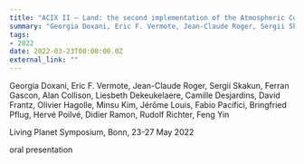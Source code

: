```yaml
---
title: "ACIX II – Land: the second implementation of the Atmospheric Correction Inter-comparison eXercise over Land"
summary: "Georgia Doxani, Eric F. Vermote, Jean-Claude Roger, Sergii Skakun, Ferran Gascon, Alan Collison, Liesbeth Dekeukelaere, Camille Desjardins, David Frantz, Olivier Hagolle, Minsu Kim, Jérôme Louis, Fabio Pacifici, Bringfried Pflug, Hervé Poilvé, Didier Ramon, Rudolf Richter, Feng Yin @ Living Planet Symposium, Bonn, 23-27 May 2022"
tags:
- 2022
date: 2022-03-23T00:00:00.0Z
external_link: ""
---
```


Georgia Doxani, Eric F. Vermote, Jean-Claude Roger, Sergii Skakun, Ferran Gascon, Alan Collison, Liesbeth Dekeukelaere, Camille Desjardins, David Frantz, Olivier Hagolle, Minsu Kim, Jérôme Louis, Fabio Pacifici, Bringfried Pflug, Hervé Poilvé, Didier Ramon, Rudolf Richter, Feng Yin

Living Planet Symposium, Bonn, 23-27 May 2022

oral presentation
